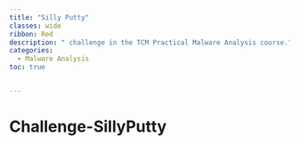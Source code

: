 ```yaml
---
title: "Silly Putty"
classes: wide
ribbon: Red
description: " challenge in the TCM Practical Malware Analysis course."
categories:
  - Malware Analysis
toc: true


---
```


# Challenge-SillyPutty
